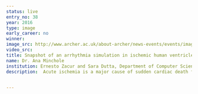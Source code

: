```yaml
---
status: live
entry_no: 38
year: 2016
type: image 
early_career: no 
winner: 
image_src: http://www.archer.ac.uk/about-archer/news-events/events/image-comp/gallery-2016/38_Entry_800.jpg
video_src: 
title: Snapshot of an arrhythmia simulation in ischemic human ventricles under the effect of a potassium-based antiarrhythmic drug. Blue areas show the wavefront propagation and red areas show the activated myocardial tissue.  	
name: Dr. Ana Minchole
institution: Ernesto Zacur and Sara Dutta, Department of Computer Science, University of Oxford
description:  Acute ischemia is a major cause of sudden cardiac death further promoted by antiarrhythmic drugs based on potassium blockers. In order to understand the mechanisms of arrhythmia under these conditions, a human ventricular detailed model is constructed by integrating experimental and electrophysiological data. Simulations were run in Chaste on Archer using a human finite element mesh of 14 million elements. The use of Archer and its parallelisation facilities allows us to simulate the very complex and computationally demanding abnormal electrical propagation or arrhythmia. <br>These simulations allow the investigation of different antiarrhythmic drugs and drug doses to identify arrhythmic risk. 

  
---
```

